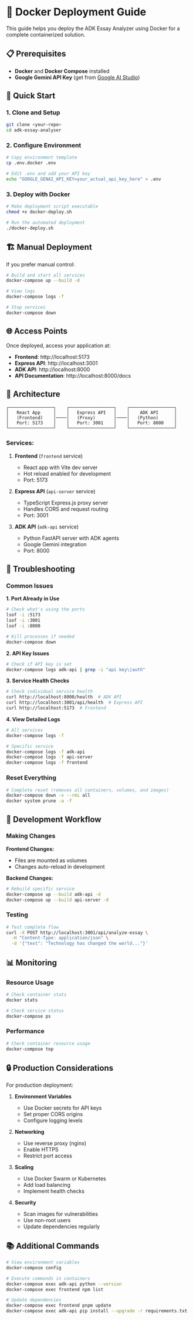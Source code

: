 # 🐳 Docker Deployment Guide

This guide helps you deploy the ADK Essay Analyzer using Docker for a complete containerized solution.

## 📋 Prerequisites

- **Docker** and **Docker Compose** installed
- **Google Gemini API Key** (get from [Google AI Studio](https://aistudio.google.com/app/apikey))

## 🚀 Quick Start

### 1. Clone and Setup
```bash
git clone <your-repo>
cd adk-essay-analyser
```

### 2. Configure Environment
```bash
# Copy environment template
cp .env.docker .env

# Edit .env and add your API key
echo "GOOGLE_GENAI_API_KEY=your_actual_api_key_here" > .env
```

### 3. Deploy with Docker
```bash
# Make deployment script executable
chmod +x docker-deploy.sh

# Run the automated deployment
./docker-deploy.sh
```

## 🏗️ Manual Deployment

If you prefer manual control:

```bash
# Build and start all services
docker-compose up --build -d

# View logs
docker-compose logs -f

# Stop services
docker-compose down
```

## 🌐 Access Points

Once deployed, access your application at:

- **Frontend**: http://localhost:5173
- **Express API**: http://localhost:3001
- **ADK API**: http://localhost:8000
- **API Documentation**: http://localhost:8000/docs

## 🔧 Architecture

```
┌─────────────────┐    ┌─────────────────┐    ┌─────────────────┐
│   React App     │    │   Express API   │    │    ADK API      │
│   (Frontend)    │────│   (Proxy)       │────│   (Python)      │
│   Port: 5173    │    │   Port: 3001    │    │   Port: 8000    │
└─────────────────┘    └─────────────────┘    └─────────────────┘
```

### Services:

1. **Frontend** (`frontend` service)
   - React app with Vite dev server
   - Hot reload enabled for development
   - Port: 5173

2. **Express API** (`api-server` service)
   - TypeScript Express.js proxy server
   - Handles CORS and request routing
   - Port: 3001

3. **ADK API** (`adk-api` service)
   - Python FastAPI server with ADK agents
   - Google Gemini integration
   - Port: 8000

## 🐛 Troubleshooting

### Common Issues

**1. Port Already in Use**
```bash
# Check what's using the ports
lsof -i :5173
lsof -i :3001
lsof -i :8000

# Kill processes if needed
docker-compose down
```

**2. API Key Issues**
```bash
# Check if API key is set
docker-compose logs adk-api | grep -i "api key\|auth"
```

**3. Service Health Checks**
```bash
# Check individual service health
curl http://localhost:8000/health  # ADK API
curl http://localhost:3001/api/health  # Express API
curl http://localhost:5173  # Frontend
```

**4. View Detailed Logs**
```bash
# All services
docker-compose logs -f

# Specific service
docker-compose logs -f adk-api
docker-compose logs -f api-server
docker-compose logs -f frontend
```

### Reset Everything
```bash
# Complete reset (removes all containers, volumes, and images)
docker-compose down -v --rmi all
docker system prune -a -f
```

## 🔄 Development Workflow

### Making Changes

**Frontend Changes:**
- Files are mounted as volumes
- Changes auto-reload in development

**Backend Changes:**
```bash
# Rebuild specific service
docker-compose up --build adk-api -d
docker-compose up --build api-server -d
```

### Testing

```bash
# Test complete flow
curl -X POST http://localhost:3001/api/analyze-essay \
  -H "Content-Type: application/json" \
  -d '{"text": "Technology has changed the world..."}'
```

## 📊 Monitoring

### Resource Usage
```bash
# Check container stats
docker stats

# Check service status
docker-compose ps
```

### Performance
```bash
# Check container resource usage
docker-compose top
```

## 🔒 Production Considerations

For production deployment:

1. **Environment Variables**
   - Use Docker secrets for API keys
   - Set proper CORS origins
   - Configure logging levels

2. **Networking**
   - Use reverse proxy (nginx)
   - Enable HTTPS
   - Restrict port access

3. **Scaling**
   - Use Docker Swarm or Kubernetes
   - Add load balancing
   - Implement health checks

4. **Security**
   - Scan images for vulnerabilities
   - Use non-root users
   - Update dependencies regularly

## 📚 Additional Commands

```bash
# View environment variables
docker-compose config

# Execute commands in containers
docker-compose exec adk-api python --version
docker-compose exec frontend npm list

# Update dependencies
docker-compose exec frontend pnpm update
docker-compose exec adk-api pip install --upgrade -r requirements.txt
```
